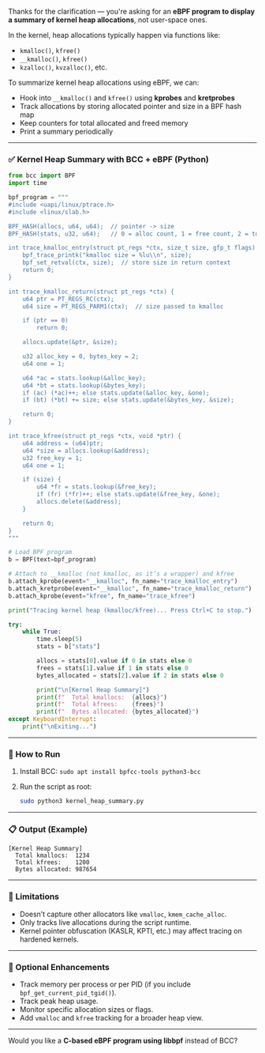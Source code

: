 
Thanks for the clarification — you're asking for an **eBPF program to display a summary of kernel heap allocations**, not user-space ones.

In the kernel, heap allocations typically happen via functions like:

* `kmalloc()`, `kfree()`
* `__kmalloc()`, `kfree()`
* `kzalloc()`, `kvzalloc()`, etc.

To summarize kernel heap allocations using eBPF, we can:

* Hook into `__kmalloc()` and `kfree()` using **kprobes** and **kretprobes**
* Track allocations by storing allocated pointer and size in a BPF hash map
* Keep counters for total allocated and freed memory
* Print a summary periodically

---

### ✅ Kernel Heap Summary with BCC + eBPF (Python)

```python
from bcc import BPF
import time

bpf_program = """
#include <uapi/linux/ptrace.h>
#include <linux/slab.h>

BPF_HASH(allocs, u64, u64);  // pointer -> size
BPF_HASH(stats, u32, u64);   // 0 = alloc count, 1 = free count, 2 = total bytes allocated

int trace_kmalloc_entry(struct pt_regs *ctx, size_t size, gfp_t flags) {
    bpf_trace_printk("kmalloc size = %lu\\n", size);
    bpf_set_retval(ctx, size);  // store size in return context
    return 0;
}

int trace_kmalloc_return(struct pt_regs *ctx) {
    u64 ptr = PT_REGS_RC(ctx);
    u64 size = PT_REGS_PARM1(ctx);  // size passed to kmalloc

    if (ptr == 0)
        return 0;

    allocs.update(&ptr, &size);

    u32 alloc_key = 0, bytes_key = 2;
    u64 one = 1;

    u64 *ac = stats.lookup(&alloc_key);
    u64 *bt = stats.lookup(&bytes_key);
    if (ac) (*ac)++; else stats.update(&alloc_key, &one);
    if (bt) (*bt) += size; else stats.update(&bytes_key, &size);

    return 0;
}

int trace_kfree(struct pt_regs *ctx, void *ptr) {
    u64 address = (u64)ptr;
    u64 *size = allocs.lookup(&address);
    u32 free_key = 1;
    u64 one = 1;

    if (size) {
        u64 *fr = stats.lookup(&free_key);
        if (fr) (*fr)++; else stats.update(&free_key, &one);
        allocs.delete(&address);
    }

    return 0;
}
"""

# Load BPF program
b = BPF(text=bpf_program)

# Attach to __kmalloc (not kmalloc, as it’s a wrapper) and kfree
b.attach_kprobe(event="__kmalloc", fn_name="trace_kmalloc_entry")
b.attach_kretprobe(event="__kmalloc", fn_name="trace_kmalloc_return")
b.attach_kprobe(event="kfree", fn_name="trace_kfree")

print("Tracing kernel heap (kmalloc/kfree)... Press Ctrl+C to stop.")

try:
    while True:
        time.sleep(5)
        stats = b["stats"]

        allocs = stats[0].value if 0 in stats else 0
        frees = stats[1].value if 1 in stats else 0
        bytes_allocated = stats[2].value if 2 in stats else 0

        print("\n[Kernel Heap Summary]")
        print(f"  Total kmallocs:  {allocs}")
        print(f"  Total kfrees:    {frees}")
        print(f"  Bytes allocated: {bytes_allocated}")
except KeyboardInterrupt:
    print("\nExiting...")
```

---

### 🔧 How to Run

1. Install BCC: `sudo apt install bpfcc-tools python3-bcc`
2. Run the script as root:

   ```bash
   sudo python3 kernel_heap_summary.py
   ```

---

### 📋 Output (Example)

```
[Kernel Heap Summary]
  Total kmallocs:  1234
  Total kfrees:    1200
  Bytes allocated: 987654
```

---

### 🚫 Limitations

* Doesn’t capture other allocators like `vmalloc`, `kmem_cache_alloc`.
* Only tracks live allocations during the script runtime.
* Kernel pointer obfuscation (KASLR, KPTI, etc.) may affect tracing on hardened kernels.

---

### 🧠 Optional Enhancements

* Track memory per process or per PID (if you include `bpf_get_current_pid_tgid()`).
* Track peak heap usage.
* Monitor specific allocation sizes or flags.
* Add `vmalloc` and `kfree` tracking for a broader heap view.

---

Would you like a **C-based eBPF program using libbpf** instead of BCC?
